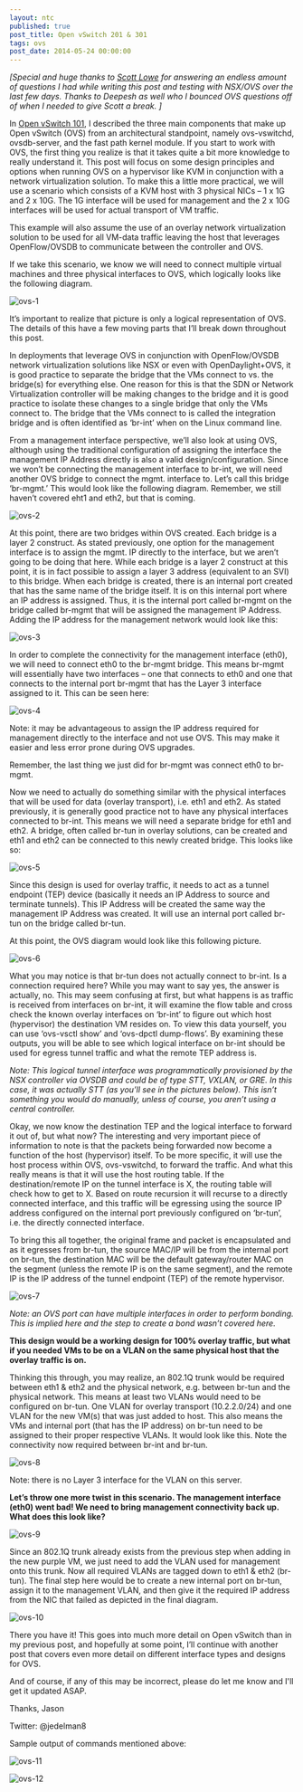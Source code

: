 ```yaml
---
layout: ntc
published: true
post_title: Open vSwitch 201 & 301 
tags: ovs
post_date: 2014-05-24 00:00:00 
---
```


*[Special and huge thanks to [Scott Lowe](http://blog.scottlowe.org/) for answering an endless amount of questions I had while writing this post and testing with NSX/OVS over the last few days. Thanks to Deepesh as well who I bounced OVS questions off of when I needed to give Scott a break. ]*

<!--more-->

In [Open vSwitch 101](/home/open-vswitch-101), I described the three main components that make up Open vSwitch (OVS) from an architectural standpoint, namely ovs-vswitchd, ovsdb-server, and the fast path kernel module.  If you start to work with OVS, the first thing you realize is that it takes quite a bit more knowledge to really understand it.  This post will focus on some design principles and options when running OVS on a hypervisor like KVM in conjunction with a network virtualization solution.
To make this a little more practical, we will use a scenario which consists of a KVM host with 3 physical NICs – 1 x 1G and 2 x 10G.  The 1G interface will be used for management and the 2 x 10G interfaces will be used for actual transport of VM traffic. 

This example will also assume the use of an overlay network virtualization solution to be used for all VM-data traffic leaving the host that leverages OpenFlow/OVSDB to communicate between the controller and OVS. 

If we take this scenario, we know we will need to connect multiple virtual machines and three physical interfaces to OVS, which logically looks like the following diagram.

![ovs-1](/img/ovs1.png)

It’s important to realize that picture is only a logical representation of OVS.  The details of this have a few moving parts that I’ll break down throughout this post.

In deployments that leverage OVS in conjunction with OpenFlow/OVSDB network virtualization solutions like NSX or even with OpenDaylight+OVS, it is good practice to separate the bridge that the VMs connect to vs. the bridge(s) for everything else.  One reason for this is that the SDN or Network Virtualization controller will be making changes to the bridge and it is good practice to isolate these changes to a single bridge that only the VMs connect to.  The bridge that the VMs connect to is called the integration bridge and is often identified as ‘br-int’ when on the Linux command line.

From a management interface perspective, we’ll also look at using OVS, although using the traditional configuration of assigning the interface the management IP Address directly is also a valid design/configuration.  Since we won’t be connecting the management interface to br-int, we will need another OVS bridge to connect the mgmt. interface to.  Let’s call this bridge ‘br-mgmt.’  This would look like the following diagram.  Remember, we still haven’t covered eht1 and eth2, but that is coming.

![ovs-2](/img/ovs2.png)

At this point, there are two bridges within OVS created.  Each bridge is a layer 2 construct.  As stated previously, one option for the management interface is to assign the mgmt. IP directly to the interface, but we aren’t going to be doing that here.  While each bridge is a layer 2 construct at this point, it is in fact possible to assign a layer 3 address (equivalent to an SVI) to this bridge.  When each bridge is created, there is an internal port created that has the same name of the bridge itself.  It is on this internal port where an IP address is assigned.  Thus, it is the internal port called br-mgmt on the bridge called br-mgmt that will be assigned the management IP Address.  Adding the IP address for the management network would look like this:

![ovs-3](/img/ovs3.png)

In order to complete the connectivity for the management interface (eth0), we will need to connect eth0 to the br-mgmt bridge.  This means br-mgmt will essentially have two interfaces – one that connects to eth0 and one that connects to the internal port br-mgmt that has the Layer 3 interface assigned to it.  This can be seen here:

![ovs-4](/img/ovs4.png)

Note: it may be advantageous to assign the IP address required for management directly to the interface and not use OVS.  This may make it easier and less error prone during OVS upgrades.

Remember, the last thing we just did for br-mgmt was connect eth0 to br-mgmt. 

Now we need to actually do something similar with the physical interfaces that will be used for data (overlay transport), i.e. eth1 and eth2.  As stated previously, it is generally good practice not to have any physical interfaces connected to br-int.  This means we will need a separate bridge for eth1 and eth2.  A bridge, often called br-tun in overlay solutions, can be created and eth1 and eth2 can be connected to this newly created bridge. This looks like so:

![ovs-5](/img/ovs5.png)

Since this design is used for overlay traffic, it needs to act as a tunnel endpoint (TEP) device (basically it needs an IP Address to source and terminate tunnels).   This IP Address will be created the same way the management IP Address was created.  It will use an internal port called br-tun on the bridge called br-tun.

At this point, the OVS diagram would look like this following picture.

![ovs-6](/img/ovs6.png)

What you may notice is that br-tun does not actually connect to br-int.  Is a connection required here?  While you may want to say yes, the answer is actually, no.  This may seem confusing at first, but what happens is as traffic is received from interfaces on br-int, it will examine the flow table and cross check the known overlay interfaces on  ‘br-int’  to figure out which host (hypervisor) the destination VM resides on.  To view this data yourself, you can use ‘ovs-vsctl show’ and ‘ovs-dpctl dump-flows’.  By examining these outputs, you will be able to see which logical interface on br-int should be used for egress tunnel traffic and what the remote TEP address is.

*Note:  This logical tunnel interface was programmatically provisioned by the NSX controller via OVSDB and could be of type STT, VXLAN, or GRE.  In this case, it was actually STT (as you’ll see in the pictures below).  This isn’t something you would do manually, unless of course, you aren’t using a central controller.*

Okay, we now know the destination TEP and the logical interface to forward it out of, but what now?  The interesting and very important piece of information to note is that the packets being forwarded now become a function of the host (hypervisor) itself.  To be more specific, it will use the host process within OVS, ovs-vswitchd, to forward the traffic.  And what this really means is that it will use the host routing table.  If the destination/remote IP on the tunnel interface is X, the routing table will check how to get to X.  Based on route recursion it will recurse to a directly connected interface, and this traffic will be egressing using the source IP address configured on the internal port previously configured on ‘br-tun’, i.e. the directly connected interface. 

To bring this all together, the original frame and packet is encapsulated and as it egresses from br-tun, the source MAC/IP will be from the internal port on br-tun, the destination MAC will be the default gateway/router MAC on the segment (unless the remote IP is on the same segment), and the remote IP is the IP address of the tunnel endpoint (TEP) of the remote hypervisor.

![ovs-7](/img/ovs7.png)

*Note: an OVS port can have multiple interfaces in order to perform bonding.  This is implied here and the step to create a bond wasn’t covered here.*

**This design would be a working design for 100% overlay traffic, but what if you needed VMs to be on a VLAN on the same physical host that the overlay traffic is on.**

Thinking this through, you may realize, an 802.1Q trunk would be required between eth1 & eth2 and the physical network, e.g. between br-tun and the physical network.  This means at least two VLANs would need to be configured on br-tun.  One VLAN for overlay transport (10.2.2.0/24) and one VLAN for the new VM(s) that was just added to host.  This also means the VMs and internal port (that has the IP address) on br-tun need to be assigned to their proper respective VLANs.  It would look like this.  Note the connectivity now required between br-int and br-tun.

![ovs-8](/img/ovs8.png)

Note:  there is no Layer 3 interface for the VLAN on this server.

**Let’s throw one more twist in this scenario.  The management interface (eth0) went bad!  We need to bring management connectivity back up.  What does this look like?**

![ovs-9](/img/ovs9.png)

Since an 802.1Q trunk already exists from the previous step when adding in the new purple VM, we just need to add the VLAN used for management onto this trunk.  Now all required VLANs are tagged down to eth1 & eth2 (br-tun).  The final step here would be to create a new internal port on br-tun, assign it to the management VLAN, and then give it the required IP address from the NIC that failed as depicted in the final diagram.

![ovs-10](/img/ovs10.png)

There you have it!  This goes into much more detail on Open vSwitch than in my previous post, and hopefully at some point, I’ll continue with another post that covers even more detail on different interface types and designs for OVS.

And of course, if any of this may be incorrect, please do let me know and I'll get it updated ASAP.

Thanks,
Jason

Twitter: @jedelman8


Sample output of commands mentioned above:

![ovs-11](/img/ovs11.png)

![ovs-12](/img/ovs12.png)